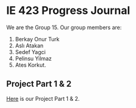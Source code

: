 # IE 423 Progress Journal

We are the Group 15. Our group members are:
1. Berkay Onur Turk
2. Aslı Atakan
3. Sedef Yagci
4. Pelinsu Yilmaz
5. Ates Korkut.


## Project Part 1 & 2
[Here](Report.html) is our Project Part 1 & 2.
